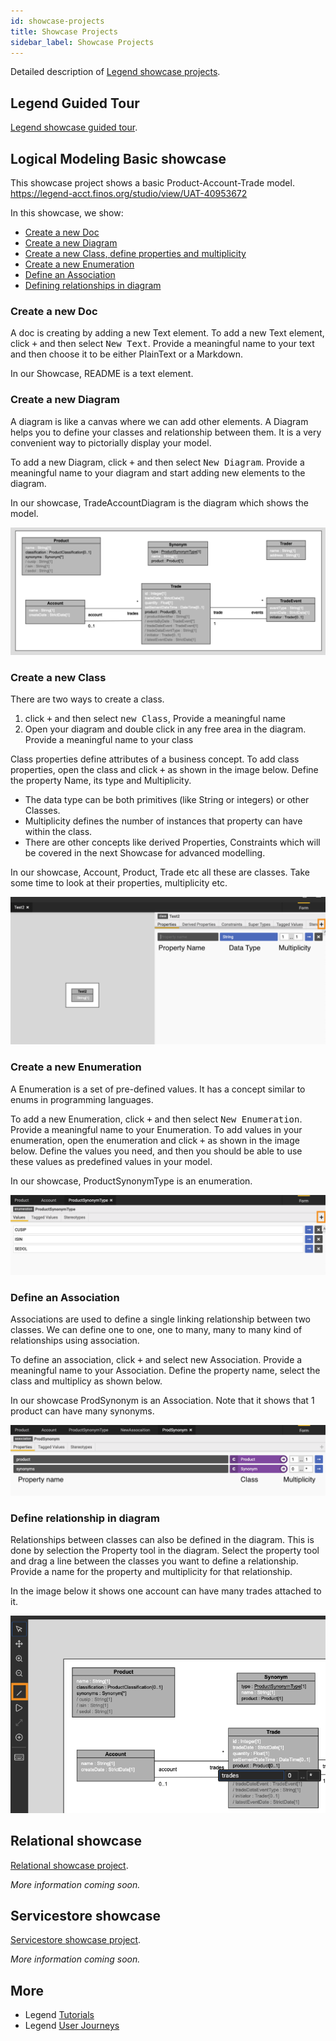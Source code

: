 ```yaml
---
id: showcase-projects
title: Showcase Projects
sidebar_label: Showcase Projects
---
```


Detailed description of [Legend showcase projects](https://gitlab.com/finosfoundation/legend/showcase). 

## Legend Guided Tour

[Legend showcase guided tour](https://gitlab.com/finosfoundation/legend/showcase/legend-showcase-project-guided-tour).

## Logical Modeling Basic showcase

This showcase project shows a basic Product-Account-Trade model.
https://legend-acct.finos.org/studio/view/UAT-40953672

In this showcase, we show:
* [Create a new Doc](#create-a-new-doc)
* [Create a new Diagram](#create-a-new-diagram)
* [Create a new Class, define properties and multiplicity](#create-a-new-class)
* [Create a new Enumeration](#create-a-new-enumeration)
* [Define an Association](#define-an-association)
* [Defining relationships in diagram](#define-relationship-in-diagram)

<a name="create-a-new-doc"/>

### Create a new Doc

A doc is creating by adding a new Text element.
To add a new Text element, click <kbd>+</kbd> and then select <kbd>New Text</kbd>. 
Provide a meaningful name to your text and then choose it to be either PlainText or a Markdown.  

In our Showcase, README is a text element.

<a name="create-a-new-diagram"/>

### Create a new Diagram

A diagram is like a canvas where we can add other elements. A Diagram helps you to define your classes and relationship between them.
It is a very convenient way to pictorially display your model.  

To add a new Diagram, click <kbd>+</kbd> and then select <kbd>New Diagram</kbd>.
Provide a meaningful name to your diagram and start adding new elements to the diagram.   

In our showcase, TradeAccountDiagram is the diagram which shows the model.

![Product Account Trade Model Diagram](../assets/trade-account-diagram.png)

### Create a new Class

There are two ways to create a class.  
1) click <kbd>+</kbd> and then select <kbd>new Class</kbd>, Provide a meaningful name
2) Open your diagram and double click in any free area in the diagram. Provide a meaningful name to your class

Class properties define attributes of a business concept. 
To add class properties, open the class and click <kbd>+</kbd> as shown in the image below.
Define the property Name, its type and Multiplicity.

- The data type can be both primitives (like String or integers) or other Classes. 
- Multiplicity defines the number of instances that property can have within the class.
- There are other concepts like derived Properties, Constraints which will be covered in the next Showcase for advanced modelling.  

In our showcase, Account, Product, Trade etc all these are classes. Take some time to look at their properties, multiplicity etc.

![Create a new Class](../assets/new-class.png)

### Create a new Enumeration

A Enumeration is a set of pre-defined values. It has a concept similar to enums in programming languages.  

To add a new Enumeration, click <kbd>+</kbd> and then select <kbd>New Enumeration</kbd>. Provide a meaningful name to your Enumeration.
To add values in your enumeration, open the enumeration and click <kbd>+</kbd> as shown in the image below.
Define the values you need, and then you should be able to use these values as predefined values in your model.  

In our showcase, ProductSynonymType is an enumeration. 

![Create a new Enumeration](../assets/enum.png)

### Define an Association

Associations are used to define a single linking relationship between two classes. 
We can define one to one, one to many, many to many kind of relationships using association.  

To define an association, click <kbd>+</kbd> and select new Association. Provide a meaningful name to your Association.
Define the property name, select the class and multiplicy as shown below.

In our showcase ProdSynonym is an Association. Note that it shows that 1 product can have many synonyms. 

![Define an Association](../assets/association.png)

<a name="define-relationship-in-diagram"/>

### Define relationship in diagram

Relationships between classes can also be defined in the diagram. 
This is done by selection the Property tool in the diagram.
Select the property tool and drag a line between the classes you want to define a relationship.
Provide a name for the property and multiplicity for that relationship.  

In the image below it shows one account can have many trades attached to it.

![Define relationship in diagram](../assets/relationship.png)


## Relational showcase

[Relational showcase project](https://gitlab.com/finosfoundation/legend/showcase/legend-showcase-relational-mapping).

_More information coming soon._

## Servicestore showcase

[Servicestore showcase project](https://gitlab.com/finosfoundation/legend/showcase/legend-showcase-service-store).

_More information coming soon._ 

## More
- Legend [Tutorials](../tutorials/studio-create-model.md) 
- Legend [User Journeys](../user-journeys/)

